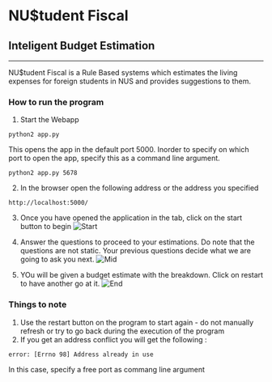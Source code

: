 # NU$tudent Fiscal #
## Inteligent Budget Estimation ##
---

NU$tudent Fiscal is a Rule Based systems which estimates the living expenses for foreign students in NUS and provides suggestions to them.

### How to run the program

1. Start the Webapp

```
python2 app.py
```
This opens the app in the default port 5000.
Inorder to specify on which port to open the app, specify this as a command line argument.
```
python2 app.py 5678
```

2. In the browser open the following address or the address you specified
```
http://localhost:5000/
```

3. Once you have opened the application in the tab, click on the start button to begin
![Start](theidentity.github.com/NUStudent-Fiscal/docs/start.jpg)

4. Answer the questions to proceed to your estimations. Do note that the questions are not static. Your previous questions decide what we are going to ask you next.
![Mid](theidentity.github.com/NUStudent-Fiscal/docs/mid.jpg)

5. YOu will be given a budget estimate with the breakdown. Click on restart to have another go at it.
![End](theidentity.github.com/NUStudent-Fiscal/docs/end.jpg)

### Things to note

1. Use the restart button on the program to start again - do not manually refresh or try to go back during the execution of the program
2. If you get an address conflict you will get the following : 
```
error: [Errno 98] Address already in use
```
In this case, specify a free port as commang line argument
